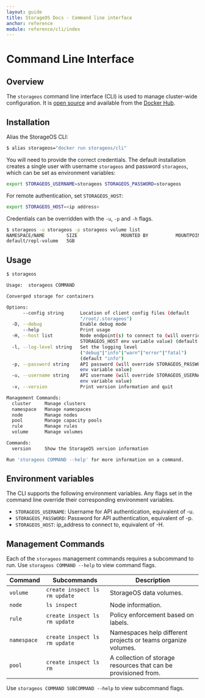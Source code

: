```yaml
---
layout: guide
title: StorageOS Docs - Command line interface
anchor: reference
module: reference/cli/index
---
```


# Command Line Interface

## Overview

The `storageos` command line interface (CLI) is used to manage cluster-wide
configuration. It is [open source](https://github.com/storageos/go-cli) and available from the [Docker Hub](https://hub.docker.com/r/storageos/cli/).

## Installation

Alias the StorageOS CLI:
```bash
$ alias storageos="docker run storageos/cli"
```

You will need to provide the correct credentials. The default installation
creates a single user with username `storageos` and password `storageos`, which
can be set as environment variables:

```bash
export STORAGEOS_USERNAME=storageos STORAGEOS_PASSWORD=storageos
```

For remote authentication, set `STORAGEOS_HOST`:

```bash
export STORAGEOS_HOST=<ip address>
```

Credentials can be overridden with the `-u`, `-p`  and `-h` flags.

```bash
$ storageos -u storageos -p storageos volume list
NAMESPACE/NAME        SIZE                MOUNTED BY          MOUNTPOINT          STATUS              REPLICAS            LOCATION
default/repl-volume   5GB                                                         active              2/2                 vol-test-2gb-lon103 (healthy)
```


## Usage

```bash
$ storageos

Usage:  storageos COMMAND

Converged storage for containers

Options:
      --config string      Location of client config files (default
                           "/root/.storageos")
  -D, --debug              Enable debug mode
      --help               Print usage
  -H, --host list          Node endpoint(s) to connect to (will override
                           STORAGEOS_HOST env variable value) (default [])
  -l, --log-level string   Set the logging level
                           ("debug"|"info"|"warn"|"error"|"fatal")
                           (default "info")
  -p, --password string    API password (will override STORAGEOS_PASSWORD
                           env variable value)
  -u, --username string    API username (will override STORAGEOS_USERNAME
                           env variable value)
  -v, --version            Print version information and quit

Management Commands:
  cluster     Manage clusters
  namespace   Manage namespaces
  node        Manage nodes
  pool        Manage capacity pools
  rule        Manage rules
  volume      Manage volumes

Commands:
  version     Show the StorageOS version information

Run 'storageos COMMAND --help' for more information on a command.
```

## Environment variables

The CLI supports the following environment variables.  Any flags set in the
command line override their corresponding environment variables.

* `STORAGEOS_USERNAME`: Username for API authentication, equivalent of -u.
* `STORAGEOS_PASSWORD`: Password for API authentication, equivalent of -p.
* `STORAGEOS_HOST`: ip_address to connect to, equivalent of -H.

## Management Commands

Each of the `storageos` management commands requires a subcommand to run. Use
`storageos COMMAND --help` to view command flags.

| Command     | Subcommands                   | Description                                                    |
|-------------|-------------------------------|----------------------------------------------------------------|
| `volume`    | `create inspect ls rm update` | StorageOS data volumes.                                        |
| `node`      | `ls inspect`                  | Node information.                                              |
| `rule`      | `create inspect ls rm update` | Policy enforcement based on labels.                            |
| `namespace` | `create inspect ls rm update` | Namespaces help different projects or teams organize volumes.  |
| `pool`      | `create inspect ls rm`        | A collection of storage resources that can be provisioned from.|

Use `storageos COMMAND SUBCOMMAND --help` to view subcommand flags.
